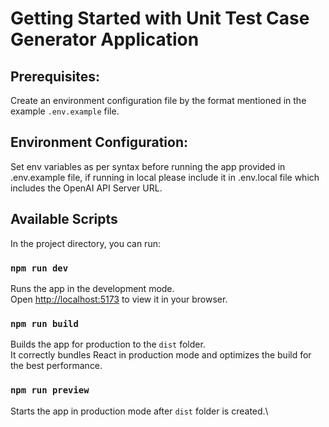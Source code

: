 # Getting Started with Unit Test Case Generator Application

## Prerequisites:
Create an environment configuration file by the format mentioned in the example `.env.example` file.

## Environment Configuration:
Set env variables as per syntax before running the app provided in .env.example file, if running in local please include it in .env.local file which includes the OpenAI API Server URL.

## Available Scripts

In the project directory, you can run:

### `npm run dev`

Runs the app in the development mode.\
Open [http://localhost:5173](http://localhost:5173) to view it in your browser.

### `npm run build`

Builds the app for production to the `dist` folder.\
It correctly bundles React in production mode and optimizes the build for the best performance.

### `npm run preview`

Starts the app in production mode after `dist` folder is created.\